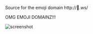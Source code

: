 Source for the emoji domain http://🌟.ws/

OMG EMOJI DOMAINZ!!!

![screenshot](http://blog.mroth.info/images/postcontent/yearinsideprojects/ss_stardotws_sm.png)
